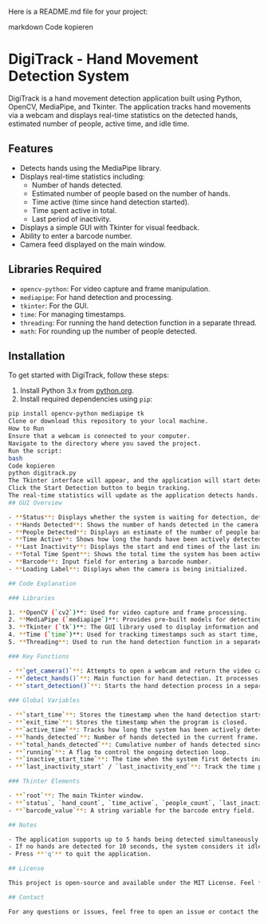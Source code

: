 Here is a README.md file for your project:

markdown
Code kopieren
# DigiTrack - Hand Movement Detection System

DigiTrack is a hand movement detection application built using Python, OpenCV, MediaPipe, and Tkinter. The application tracks hand movements via a webcam and displays real-time statistics on the detected hands, estimated number of people, active time, and idle time.

## Features

- Detects hands using the MediaPipe library.
- Displays real-time statistics including:
  - Number of hands detected.
  - Estimated number of people based on the number of hands.
  - Time active (time since hand detection started).
  - Time spent active in total.
  - Last period of inactivity.
- Displays a simple GUI with Tkinter for visual feedback.
- Ability to enter a barcode number.
- Camera feed displayed on the main window.

## Libraries Required

- `opencv-python`: For video capture and frame manipulation.
- `mediapipe`: For hand detection and processing.
- `tkinter`: For the GUI.
- `time`: For managing timestamps.
- `threading`: For running the hand detection function in a separate thread.
- `math`: For rounding up the number of people detected.

## Installation

To get started with DigiTrack, follow these steps:

1. Install Python 3.x from [python.org](https://www.python.org/).
2. Install required dependencies using `pip`:

```bash
pip install opencv-python mediapipe tk
Clone or download this repository to your local machine.
How to Run
Ensure that a webcam is connected to your computer.
Navigate to the directory where you saved the project.
Run the script:
bash
Code kopieren
python digitrack.py
The Tkinter interface will appear, and the application will start detecting hands via the webcam.
Click the Start Detection button to begin tracking.
The real-time statistics will update as the application detects hands.
## GUI Overview

- **Status**: Displays whether the system is waiting for detection, detecting hands, or idle.
- **Hands Detected**: Shows the number of hands detected in the camera feed.
- **People Detected**: Displays an estimate of the number of people based on the number of hands detected (rounded up).
- **Time Active**: Shows how long the hands have been actively detected.
- **Last Inactivity**: Displays the start and end times of the last inactivity period (if no hands are detected for 10 seconds).
- **Total Time Spent**: Shows the total time the system has been active since the start.
- **Barcode**: Input field for entering a barcode number.
- **Loading Label**: Displays when the camera is being initialized.

## Code Explanation

### Libraries

1. **OpenCV (`cv2`)**: Used for video capture and frame processing.
2. **MediaPipe (`mediapipe`)**: Provides pre-built models for detecting hands in video frames.
3. **Tkinter (`tk`)**: The GUI library used to display information and allow user interaction.
4. **Time (`time`)**: Used for tracking timestamps such as start time, active time, and inactivity duration.
5. **Threading**: Used to run the hand detection function in a separate thread, allowing for real-time UI updates.

### Key Functions

- **`get_camera()`**: Attempts to open a webcam and return the video capture object.
- **`detect_hands()`**: Main function for hand detection. It processes each video frame to detect hands, update statistics, and handle inactivity.
- **`start_detection()`**: Starts the hand detection process in a separate thread.
  
### Global Variables

- **`start_time`**: Stores the timestamp when the hand detection starts.
- **`exit_time`**: Stores the timestamp when the program is closed.
- **`active_time`**: Tracks how long the system has been actively detecting hands.
- **`hands_detected`**: Number of hands detected in the current frame.
- **`total_hands_detected`**: Cumulative number of hands detected since the start.
- **`running`**: A flag to control the ongoing detection loop.
- **`inactive_start_time`**: The time when the system first detects inactivity (no hands detected).
- **`last_inactivity_start` / `last_inactivity_end`**: Track the time period when inactivity occurs.

### Tkinter Elements

- **`root`**: The main Tkinter window.
- **`status`, `hand_count`, `time_active`, `people_count`, `last_inactive`, `start_time_display`, `total_time_spent`**: String variables to dynamically update the UI with the latest information.
- **`barcode_value`**: A string variable for the barcode entry field.

## Notes

- The application supports up to 5 hands being detected simultaneously.
- If no hands are detected for 10 seconds, the system considers it idle and updates the UI accordingly.
- Press **'q'** to quit the application.

## License

This project is open-source and available under the MIT License. Feel free to use, modify, and contribute!

## Contact

For any questions or issues, feel free to open an issue or contact the repository owner.

```

